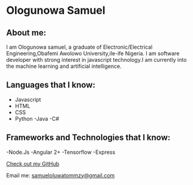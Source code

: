 # Ologunowa Samuel

## About me:

I am Ologunowa samuel, a graduate of Electronic/Electrical Engineering,Obafemi Awolowo University,ile-ife Nigeria.
I am software developer with strong interest in javascript technology.I am currently into the machine learning and artificial intelligence.

## Languages that I know:

- Javascript
- HTML
- CSS
- Python
-Java
-C#


## Frameworks and Technologies that I know:

-Node.Js
-Angular 2+
-Tensorflow
-Express


[Check out my GitHub](https://github.com/samueltommzy)

Email me: samueloluwatommzy@gmail.com
